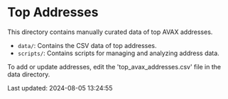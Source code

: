 # Top Addresses

This directory contains manually curated data of top AVAX addresses.

- `data/`: Contains the CSV data of top addresses.
- `scripts/`: Contains scripts for managing and analyzing address data.

To add or update addresses, edit the 'top_avax_addresses.csv' file in the data directory.

Last updated: 2024-08-05 13:24:55

